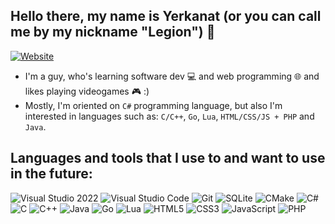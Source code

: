 ## Hello there, my name is Yerkanat (or you can call me by my nickname "Legion") 👋

[![Website](https://img.shields.io/website?label=legion2809.github.io&style=for-the-badge&url=https%3A%2F%2Flegion2809.github.io)](https://legion2809.github.io)

- I'm a guy, who's learning software dev :computer: and web programming :globe_with_meridians: and likes playing videogames :video_game: :)
- Mostly, I'm oriented on `C#` programming language, but also I'm interested in languages such as: `C/C++`, `Go`, `Lua`, `HTML/CSS/JS + PHP` and `Java`.

## Languages and tools that I use to and want to use in the future:

![Visual Studio 2022](https://img.shields.io/badge/Visual%20Studio%202022-A579DB?style=flat&logo=visualstudio&color=A579DB)
![Visual Studio Code](https://img.shields.io/badge/Visual%20Studio%20Code-0078D7?style=flat&logo=visualstudiocode&link=https%3A%2F%2Fcode.visualstudio.com)
![Git](https://img.shields.io/badge/Git-6383BB?style=flat&logo=git&logoColor=white&link=https%3A%2F%2Fgit-scm.com)
![SQLite](https://img.shields.io/badge/SQLite-0F80CC?style=flat&logo=sqlite&link=https%3A%2F%2Fwww.sqlite.org)
![CMake](https://img.shields.io/badge/CMake-064F8C?style=flat&logo=cmake&link=https%3A%2F%2Fcmake.org)
![C#](https://img.shields.io/badge/C%23-purple?style=flat&logo=csharp&link=https%3A%2F%2Fdotnet.microsoft.com%2Fen-us%2Flanguages%2Fcsharp)
![C](https://img.shields.io/badge/-C-5E97D0?style=flat&logo=c)
![C++](https://img.shields.io/badge/C%2B%2B-00599C?style=flat&logo=cplusplus&link=https%3A%2F%2Fisocpp.org)
![Java](https://img.shields.io/badge/Java-ED8B00?style=flat&logo=openjdk&logoColor=white&link=https%3A%2F%2Fwww.java.com%2Fen%2F)
![Go](https://img.shields.io/badge/Go-black?style=flat&logo=go&logoColor=white&link=https%3A%2F%2Fgo.dev)
![Lua](https://img.shields.io/badge/Lua-00007D?style=flat&logo=lua&link=https%3A%2F%2Flua.org)
![HTML5](https://img.shields.io/badge/-HTML5-E34F26?style=flat&logo=html5&logoColor=white&link=https%3A%2F%2Fhtml5.org)
![CSS3](https://img.shields.io/badge/-CSS3-1572B6?style=flat&logo=css3&link=https%3A%2F%2Fwww.w3.org%2FStyle%2FCSS%2FOverview.en.html)
![JavaScript](https://img.shields.io/badge/-JavaScript-black?style=flat-square&logo=javascript&link=https%3A%2F%2Fjavascript.com)
![PHP](https://img.shields.io/badge/PHP-6383BB?style=flat&logo=php&logoColor=white&link=https%3A%2F%2Fphp.net)
  

